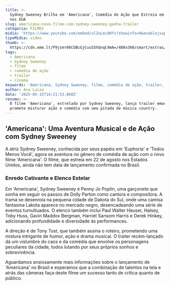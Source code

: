 ```yaml
---
title: >-
  Sydney Sweeney Brilha em 'Americana', Comédia de Ação que Estreia em Agosto
  nos EUA
slug: americana-novo-filme-com-sydney-sweeney-ganha-trailer
categoria: FILMES
midia: 'https://www.youtube.com/embed/ulZoLec80fs?showinfo=0&enablejsapi=1'
tipoMidia: video
thumb: >-
  https://cdn.ome.lt/P9jsmr06CGBcGjCuuSShQnqC4mA=/480x360/smart/extras/conteudos/omelete_THUMB_-_2025-05-15T110027.445.png
tags:
  - Americana
  - Sydney Sweeney
  - filme
  - comédia de ação
  - trailer
  - cinema
keywords: 'Americana, Sydney Sweeney, filme, comédia de ação, trailer, cinema'
author: Ana Luiza
data: '2025-05-15T14:21:53.860Z'
resumo: >-
  O filme 'Americana', estrelado por Sydney Sweeney, lança trailer emocionante e
  promete misturar ação e comédia com uma pitada de música country.
---
```




## 'Americana': Uma Aventura Musical e de Ação com Sydney Sweeney

A atriz Sydney Sweeney, conhecida por seus papéis em 'Euphoria' e 'Todos Menos Você', agora se aventura no gênero de comédia de ação com o novo filme 'Americana'. O filme, que estreia em 22 de agosto nos Estados Unidos, ainda não tem data de lançamento confirmada no Brasil.

### Enredo Cativante e Elenco Estelar

Em 'Americana', Sydney Sweeney é Penny Jo Poplin, uma garçonete que sonha em seguir os passos de Dolly Parton como cantora e compositora. A trama se desenrola na pequena cidade de Dakota do Sul, onde uma camisa fantasma Lakota aparece no mercado negro, desencadeando uma série de eventos tumultuados. O elenco também inclui Paul Walter Hauser, Halsey, Toby Huss, Gavin Maddox Bergman, Harriet Sansom Harris e Derek Hinkey, adicionando profundidade e diversidade às performances.

A direção é de Tony Tost, que também assina o roteiro, prometendo uma mistura intrigante de humor, ação e drama musical. O trailer recém-lançado dá um vislumbre do caos e da comédia que envolve os personagens peculiares da cidade, todos lutando por seus próprios sonhos e sobrevivência.

Aguardamos ansiosamente mais informações sobre o lançamento de 'Americana' no Brasil e esperamos que a combinação de talentos na tela e atrás das câmeras faça deste filme um sucesso tanto de crítica quanto de público.

